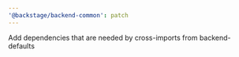 ```yaml
---
'@backstage/backend-common': patch
---
```


Add dependencies that are needed by cross-imports from backend-defaults
